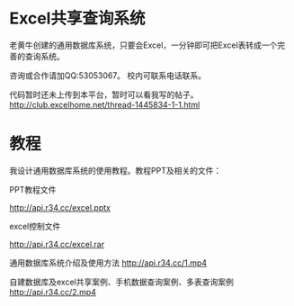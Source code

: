 # Excel共享查询系统
老黄牛创建的通用数据库系统，只要会Excel，一分钟即可把Excel表转成一个完善的查询系统。

咨询或合作请加QQ:53053067。 校内可联系电话联系。

代码暂时还未上传到本平台，暂时可以看我写的帖子。
http://club.excelhome.net/thread-1445834-1-1.html

# 教程
我设计通用数据库系统的使用教程。教程PPT及相关的文件：

PPT教程文件

http://api.r34.cc/excel.pptx

excel控制文件

http://api.r34.cc/excel.rar


通用数据库系统介绍及使用方法
http://api.r34.cc/1.mp4

自建数据库及excel共享案例、手机数据查询案例、多表查询案例
http://api.r34.cc/2.mp4

